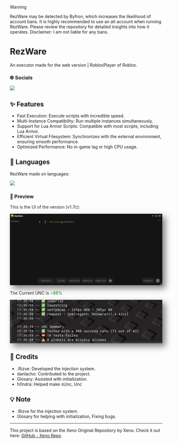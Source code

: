 > [!WARNING]
> RezWare may be detected by Byfron, which increases the likelihood of account bans.
It is highly recommended to use an alt account when running RezWare.
Please review the repository for detailed insights into how it operates.
Disclaimer: I am not liable for any bans.



# RezWare
An executor made for the web version | RobloxPlayer of Roblox.

### 🌐 Socials
  <a href="https://discord.gg/RezWare"><img src="https://svgl-badge.vercel.app/api/Software/Discord?theme=dark"></a>
  
## ✨ Features
- Fast Execution: Execute scripts with incredible speed.
- Multi-Instance Compatibility: Run multiple instances simultaneously.
- Support for Lua Armor Scripts: Compatible with most scripts, including Lua Armor.
- Efficient Virtual Filesystem: Synchronizes with the external environment, ensuring smooth performance.
- Optimized Performance: No in-game lag or high CPU usage.


## 🔗 Languages

RezWare made on languages: 

<a><img src="[https://svgl-badge.vercel.app/api/Software/Discord?theme=dark](https://svgl-badge.vercel.app/api/Language/C%2B%2B?theme=dark)"></a>



### 📸 Preview

<p>This is the UI of the version (v1.7c):</p>
<img src="UIV1.7.png" alt="Preview" width="600" style="box-shadow: 10px 10px 20px rgba(0, 0, 0, 0.5), -10px -10px 20px rgba(255, 255, 255, 0.3);" />
<p>The Current UNC is <span style="color: green;">~88%</span></p>
<img src="UNC.png" alt="Preview" width="600" style="box-shadow: 10px 10px 20px rgba(0, 0, 0, 0.5), -10px -10px 20px rgba(255, 255, 255, 0.3);" />

## 📜 Credits

- .Rizve: Developed the injection system.
- danlacho: Contributed to the project.
- Glosary: Assisted with initialization.
- h0ndra: Helped make sUnc, Unc

## 💡 Note

- .Rizve for the injection system.
- Glosary for helping with initialization, Fixing bugs.

------------------------------------------------------------

This project is based on the Xeno Original Repository by Xeno.
Check it out here: [GitHub - Xeno Repo](https://github.com/Riz-ve/Xeno/)
